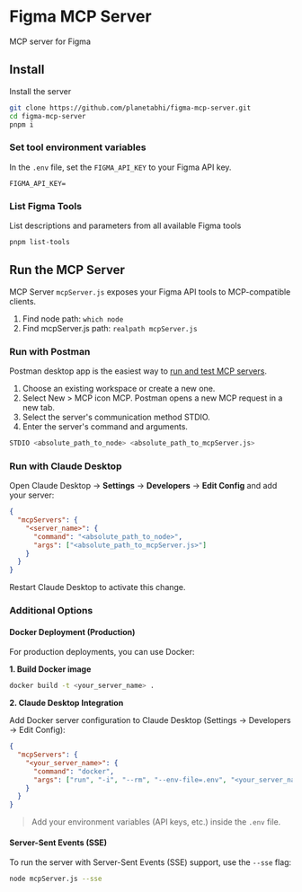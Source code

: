 # Figma MCP Server
MCP server for Figma

## Install
Install the server

```sh
git clone https://github.com/planetabhi/figma-mcp-server.git
cd figma-mcp-server
pnpm i
```

### Set tool environment variables
In the `.env` file, set the `FIGMA_API_KEY` to your Figma API key.

```
FIGMA_API_KEY=
```

### List Figma Tools
List descriptions and parameters from all available Figma tools

```sh
pnpm list-tools
```

## Run the MCP Server

MCP Server `mcpServer.js` exposes your Figma API tools to MCP-compatible clients.

1. Find node path: `which node`
2. Find mcpServer.js path: `realpath mcpServer.js`

### Run with Postman

Postman desktop app is the easiest way to [run and test MCP servers](https://learning.postman.com/docs/postman-ai-agent-builder/mcp-requests/overview/).

1. Choose an existing workspace or create a new one.
2. Select New > MCP icon MCP. Postman opens a new MCP request in a new tab.
3. Select the server's communication method STDIO.
4. Enter the server's command and arguments.

```sh
STDIO <absolute_path_to_node> <absolute_path_to_mcpServer.js>
```

### Run with Claude Desktop

Open Claude Desktop → **Settings** → **Developers** → **Edit Config** and add your server:

```json
{
  "mcpServers": {
    "<server_name>": {
      "command": "<absolute_path_to_node>",
      "args": ["<absolute_path_to_mcpServer.js>"]
    }
  }
}
```

Restart Claude Desktop to activate this change.


### Additional Options

#### Docker Deployment (Production)

For production deployments, you can use Docker:

**1. Build Docker image**

```sh
docker build -t <your_server_name> .
```

**2. Claude Desktop Integration**

Add Docker server configuration to Claude Desktop (Settings → Developers → Edit Config):

```json
{
  "mcpServers": {
    "<your_server_name>": {
      "command": "docker",
      "args": ["run", "-i", "--rm", "--env-file=.env", "<your_server_name>"]
    }
  }
}
```

> Add your environment variables (API keys, etc.) inside the `.env` file.

#### Server-Sent Events (SSE)

To run the server with Server-Sent Events (SSE) support, use the `--sse` flag:

```sh
node mcpServer.js --sse
```